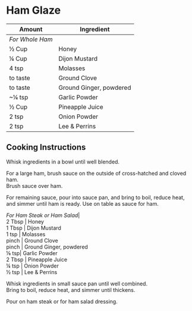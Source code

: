 # Ham Glaze  
  
|Amount | Ingredient|  
|----|----|  
*For Whole Ham* |  
½ Cup | Honey  
¼ Cup | Dijon Mustard  
4 tsp | Molasses  
to taste | Ground Clove  
to taste | Ground Ginger, powdered  
\~¼ tsp| Garlic Powder  
½ Cup | Pineapple Juice  
2 tsp | Onion Powder  
2 tsp | Lee & Perrins  
  
## Cooking Instructions  
  
Whisk ingredients in a bowl until well blended.  
  
For a large ham, brush sauce on the outside of cross-hatched and cloved ham.  
Brush sauce over ham.  
  
For remaining sauce, pour into sauce pan, and bring to boil, reduce heat, and simmer until ham is ready.  Use on table as sauce for ham.  
  
*For Ham Steak or Ham Salad*|  
2 Tbsp | Honey  
1 Tbsp | Dijon Mustard  
1 tsp | Molasses  
pinch | Ground Clove  
pinch | Ground Ginger, powdered  
⅛ tsp| Garlic Powder  
2 Tbsp | Pineapple Juice  
¼ tsp | Onion Powder  
½ tsp | Lee & Perrins  
  
Whisk ingredients in small sauce pan until well combined.  
Bring to boil, reduce heat, and simmer until thickens.  
  
Pour on ham steak or for ham salad dressing.  
  
  